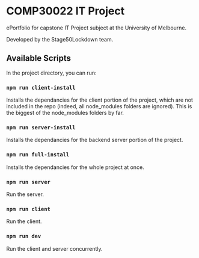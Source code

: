 # COMP30022 IT Project

ePortfolio for capstone IT Project subject at the University of Melbourne.

Developed by the Stage50Lockdown team.

## Available Scripts

In the project directory, you can run:

### `npm run client-install`

Installs the dependancies for the client portion of the project, which are not included in the repo (indeed, all node_modules folders are ignored). This is the biggest of the node_modules folders by far.

### `npm run server-install`

Installs the dependancies for the backend server portion of the project.

### `npm run full-install`

Installs the dependancies for the whole project at once.

### `npm run server`

Run the server.

### `npm run client`

Run the client.

### `npm run dev`

Run the client and server concurrently.
